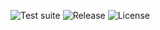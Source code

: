 ![Test suite](https://img.shields.io/github/workflow/status/XbNz/gemini/CI/main?style=flat-square)
![Release](https://img.shields.io/github/v/release/XbNz/gemini?style=flat-square)
![License](https://img.shields.io/github/license/XbNz/gemini?style=flat-square)